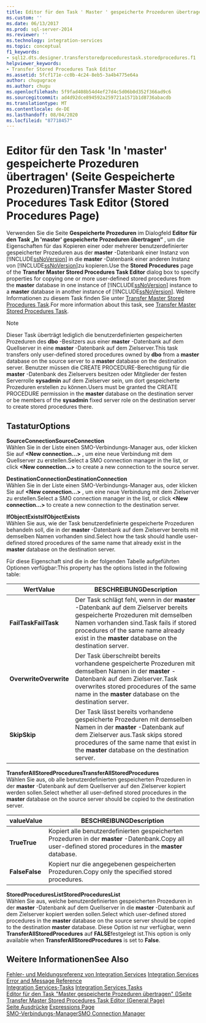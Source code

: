 ```yaml
---
title: Editor für den Task ' Master ' gespeicherte Prozeduren übertragen ' Microsoft-Dokumentation
ms.custom: ''
ms.date: 06/13/2017
ms.prod: sql-server-2014
ms.reviewer: ''
ms.technology: integration-services
ms.topic: conceptual
f1_keywords:
- sql12.dts.designer.transferstoredprocedurestask.storedprocedures.f1
helpviewer_keywords:
- Transfer Stored Procedures Task Editor
ms.assetid: 5fcf171e-cc0b-4c24-8eb5-3a4b4775e64a
author: chugugrace
ms.author: chugu
ms.openlocfilehash: 5f9fad408b54d4ef27d4c5d06b0d352f366ad9c6
ms.sourcegitcommit: ad4d92dce894592a259721a1571b1d8736abacdb
ms.translationtype: MT
ms.contentlocale: de-DE
ms.lasthandoff: 08/04/2020
ms.locfileid: "87718457"
---
```

# <a name="transfer-master-stored-procedures-task-editor-stored-procedures-page"></a><span data-ttu-id="0a705-102">Editor für den Task 'In 'master' gespeicherte Prozeduren übertragen' (Seite Gespeicherte Prozeduren)</span><span class="sxs-lookup"><span data-stu-id="0a705-102">Transfer Master Stored Procedures Task Editor (Stored Procedures Page)</span></span>
  <span data-ttu-id="0a705-103">Verwenden Sie die Seite **Gespeicherte Prozeduren** im Dialogfeld **Editor für den Task „In 'master' gespeicherte Prozeduren übertragen“** , um die Eigenschaften für das Kopieren einer oder mehrerer benutzerdefinierter gespeicherter Prozeduren aus der **master** -Datenbank einer Instanz von [!INCLUDE[ssNoVersion](../includes/ssnoversion-md.md)] in die **master** -Datenbank einer anderen Instanz von [!INCLUDE[ssNoVersion](../includes/ssnoversion-md.md)]zu kopieren.</span><span class="sxs-lookup"><span data-stu-id="0a705-103">Use the **Stored Procedures** page of the **Transfer Master Stored Procedures Task Editor** dialog box to specify properties for copying one or more user-defined stored procedures from the **master** database in one instance of [!INCLUDE[ssNoVersion](../includes/ssnoversion-md.md)] instance to a **master** database in another instance of [!INCLUDE[ssNoVersion](../includes/ssnoversion-md.md)].</span></span> <span data-ttu-id="0a705-104">Weitere Informationen zu diesem Task finden Sie unter [Transfer Master Stored Procedures Task](control-flow/transfer-master-stored-procedures-task.md).</span><span class="sxs-lookup"><span data-stu-id="0a705-104">For more information about this task, see [Transfer Master Stored Procedures Task](control-flow/transfer-master-stored-procedures-task.md).</span></span>  
  
> [!NOTE]  
>  <span data-ttu-id="0a705-105">Dieser Task überträgt lediglich die benutzerdefinierten gespeicherten Prozeduren des **dbo** -Besitzers aus einer **master** -Datenbank auf dem Quellserver in eine **master** -Datenbank auf dem Zielserver.</span><span class="sxs-lookup"><span data-stu-id="0a705-105">This task transfers only user-defined stored procedures owned by **dbo** from a **master** database on the source server to a **master** database on the destination server.</span></span> <span data-ttu-id="0a705-106">Benutzer müssen die CREATE PROCEDURE-Berechtigung für die **master** -Datenbank des Zielservers besitzen oder Mitglieder der festen Serverrolle **sysadmin** auf dem Zielserver sein, um dort gespeicherte Prozeduren erstellen zu können.</span><span class="sxs-lookup"><span data-stu-id="0a705-106">Users must be granted the CREATE PROCEDURE permission in the **master** database on the destination server or be members of the **sysadmin** fixed server role on the destination server to create stored procedures there.</span></span>  
  
## <a name="options"></a><span data-ttu-id="0a705-107">Tastatur</span><span class="sxs-lookup"><span data-stu-id="0a705-107">Options</span></span>  
 <span data-ttu-id="0a705-108">**SourceConnection**</span><span class="sxs-lookup"><span data-stu-id="0a705-108">**SourceConnection**</span></span>  
 <span data-ttu-id="0a705-109">Wählen Sie in der Liste einen SMO-Verbindungs-Manager aus, oder klicken Sie auf **\<New connection...>** , um eine neue Verbindung mit dem Quellserver zu erstellen.</span><span class="sxs-lookup"><span data-stu-id="0a705-109">Select a SMO connection manager in the list, or click **\<New connection...>** to create a new connection to the source server.</span></span>  
  
 <span data-ttu-id="0a705-110">**DestinationConnection**</span><span class="sxs-lookup"><span data-stu-id="0a705-110">**DestinationConnection**</span></span>  
 <span data-ttu-id="0a705-111">Wählen Sie in der Liste einen SMO-Verbindungs-Manager aus, oder klicken Sie auf **\<New connection...>** , um eine neue Verbindung mit dem Zielserver zu erstellen.</span><span class="sxs-lookup"><span data-stu-id="0a705-111">Select a SMO connection manager in the list, or click **\<New connection...>** to create a new connection to the destination server.</span></span>  
  
 <span data-ttu-id="0a705-112">**IfObjectExists**</span><span class="sxs-lookup"><span data-stu-id="0a705-112">**IfObjectExists**</span></span>  
 <span data-ttu-id="0a705-113">Wählen Sie aus, wie der Task benutzerdefinierte gespeicherte Prozeduren behandeln soll, die in der **master** -Datenbank auf dem Zielserver bereits mit demselben Namen vorhanden sind.</span><span class="sxs-lookup"><span data-stu-id="0a705-113">Select how the task should handle user-defined stored procedures of the same name that already exist in the **master** database on the destination server.</span></span>  
  
 <span data-ttu-id="0a705-114">Für diese Eigenschaft sind die in der folgenden Tabelle aufgeführten Optionen verfügbar:</span><span class="sxs-lookup"><span data-stu-id="0a705-114">This property has the options listed in the following table:</span></span>  
  
|<span data-ttu-id="0a705-115">Wert</span><span class="sxs-lookup"><span data-stu-id="0a705-115">Value</span></span>|<span data-ttu-id="0a705-116">BESCHREIBUNG</span><span class="sxs-lookup"><span data-stu-id="0a705-116">Description</span></span>|  
|-----------|-----------------|  
|<span data-ttu-id="0a705-117">**FailTask**</span><span class="sxs-lookup"><span data-stu-id="0a705-117">**FailTask**</span></span>|<span data-ttu-id="0a705-118">Der Task schlägt fehl, wenn in der **master** -Datenbank auf dem Zielserver bereits gespeicherte Prozeduren mit demselben Namen vorhanden sind.</span><span class="sxs-lookup"><span data-stu-id="0a705-118">Task fails if stored procedures of the same name already exist in the **master** database on the destination server.</span></span>|  
|<span data-ttu-id="0a705-119">**Overwrite**</span><span class="sxs-lookup"><span data-stu-id="0a705-119">**Overwrite**</span></span>|<span data-ttu-id="0a705-120">Der Task überschreibt bereits vorhandene gespeicherte Prozeduren mit demselben Namen in der **master** -Datenbank auf dem Zielserver.</span><span class="sxs-lookup"><span data-stu-id="0a705-120">Task overwrites stored procedures of the same name in the **master** database on the destination server.</span></span>|  
|<span data-ttu-id="0a705-121">**Skip**</span><span class="sxs-lookup"><span data-stu-id="0a705-121">**Skip**</span></span>|<span data-ttu-id="0a705-122">Der Task lässt bereits vorhandene gespeicherte Prozeduren mit demselben Namen in der **master** -Datenbank auf dem Zielserver aus.</span><span class="sxs-lookup"><span data-stu-id="0a705-122">Task skips stored procedures of the same name that exist in the **master** database on the destination server.</span></span>|  
  
 <span data-ttu-id="0a705-123">**TransferAllStoredProcedures**</span><span class="sxs-lookup"><span data-stu-id="0a705-123">**TransferAllStoredProcedures**</span></span>  
 <span data-ttu-id="0a705-124">Wählen Sie aus, ob alle benutzerdefinierten gespeicherten Prozeduren in der **master** -Datenbank auf dem Quellserver auf den Zielserver kopiert werden sollen.</span><span class="sxs-lookup"><span data-stu-id="0a705-124">Select whether all user-defined stored procedures in the **master** database on the source server should be copied to the destination server.</span></span>  
  
|<span data-ttu-id="0a705-125">value</span><span class="sxs-lookup"><span data-stu-id="0a705-125">Value</span></span>|<span data-ttu-id="0a705-126">BESCHREIBUNG</span><span class="sxs-lookup"><span data-stu-id="0a705-126">Description</span></span>|  
|-----------|-----------------|  
|<span data-ttu-id="0a705-127">**True**</span><span class="sxs-lookup"><span data-stu-id="0a705-127">**True**</span></span>|<span data-ttu-id="0a705-128">Kopiert alle benutzerdefinierten gespeicherten Prozeduren in der **master** -Datenbank.</span><span class="sxs-lookup"><span data-stu-id="0a705-128">Copy all user-defined stored procedures in the **master** database.</span></span>|  
|<span data-ttu-id="0a705-129">**False**</span><span class="sxs-lookup"><span data-stu-id="0a705-129">**False**</span></span>|<span data-ttu-id="0a705-130">Kopiert nur die angegebenen gespeicherten Prozeduren.</span><span class="sxs-lookup"><span data-stu-id="0a705-130">Copy only the specified stored procedures.</span></span>|  
  
 <span data-ttu-id="0a705-131">**StoredProceduresList**</span><span class="sxs-lookup"><span data-stu-id="0a705-131">**StoredProceduresList**</span></span>  
 <span data-ttu-id="0a705-132">Wählen Sie aus, welche benutzerdefinierten gespeicherten Prozeduren in der **master** -Datenbank auf dem Quellserver in die **master** -Datenbank auf dem Zielserver kopiert werden sollen.</span><span class="sxs-lookup"><span data-stu-id="0a705-132">Select which user-defined stored procedures in the **master** database on the source server should be copied to the destination **master** database.</span></span> <span data-ttu-id="0a705-133">Diese Option ist nur verfügbar, wenn **TransferAllStoredProcedures** auf **FALSE**festgelegt ist.</span><span class="sxs-lookup"><span data-stu-id="0a705-133">This option is only available when **TransferAllStoredProcedures** is set to **False**.</span></span>  
  
## <a name="see-also"></a><span data-ttu-id="0a705-134">Weitere Informationen</span><span class="sxs-lookup"><span data-stu-id="0a705-134">See Also</span></span>  
 <span data-ttu-id="0a705-135">[Fehler- und Meldungsreferenz von Integration Services](../../2014/integration-services/integration-services-error-and-message-reference.md) </span><span class="sxs-lookup"><span data-stu-id="0a705-135">[Integration Services Error and Message Reference](../../2014/integration-services/integration-services-error-and-message-reference.md) </span></span>  
 <span data-ttu-id="0a705-136">[Integration Services-Tasks](control-flow/integration-services-tasks.md) </span><span class="sxs-lookup"><span data-stu-id="0a705-136">[Integration Services Tasks](control-flow/integration-services-tasks.md) </span></span>  
 <span data-ttu-id="0a705-137">[Editor für den Task "Master gespeicherte Prozeduren übertragen" &#40;&#41;Seite](general-page-of-integration-services-designers-options.md) </span><span class="sxs-lookup"><span data-stu-id="0a705-137">[Transfer Master Stored Procedures Task Editor &#40;General Page&#41;](general-page-of-integration-services-designers-options.md) </span></span>  
 <span data-ttu-id="0a705-138">[Seite Ausdrücke](expressions/expressions-page.md) </span><span class="sxs-lookup"><span data-stu-id="0a705-138">[Expressions Page](expressions/expressions-page.md) </span></span>  
 [<span data-ttu-id="0a705-139">SMO-Verbindungs-Manager</span><span class="sxs-lookup"><span data-stu-id="0a705-139">SMO Connection Manager</span></span>](connection-manager/smo-connection-manager.md)  
  
  
